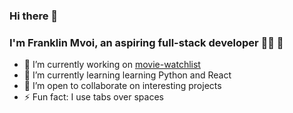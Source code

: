 ### Hi there 👋
### I'm Franklin Mvoi, an aspiring full-stack developer 👨‍💻 🚀


- 🔭 I’m currently working on [movie-watchlist](https://github.com/Mvoii/movie-watchlist)
- 🌱 I’m currently learning learning Python and React
- 👯 I’m open to collaborate on interesting projects
- ⚡ Fun fact:  I use tabs over spaces
